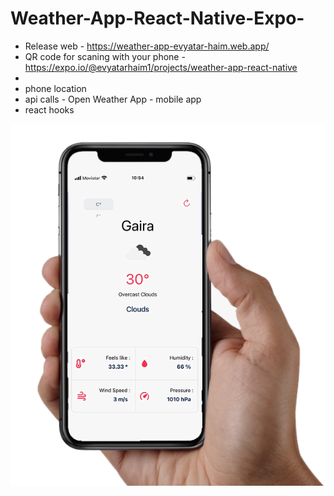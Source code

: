 # Weather-App-React-Native-Expo-

* Release web - https://weather-app-evyatar-haim.web.app/
* QR code for scaning with your phone - https://expo.io/@evyatarhaim1/projects/weather-app-react-native
* 
* phone location
* api calls - Open Weather App - mobile app
* react hooks

![alt text](https://github.com/EvyatarHaim1/Weather-App-React-Native-Expo-/blob/main/screenView.png)


